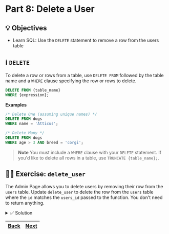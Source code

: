# Part 8: Delete a User

## 💡 Objectives

- Learn SQL: Use the `DELETE` statement to remove a row from the users table

## ℹ️ `DELETE`

To delete a row or rows from a table, use `DELETE FROM` followed by the table name and a `WHERE` clause specifying the row or rows to delete.

```SQL
DELETE FROM {table_name}
WHERE {expression};
```

**Examples**

```SQL
/* Delete One (assuming unique names) */
DELETE FROM dogs
WHERE name = 'Atticus';

/* Delete Many */
DELETE FROM dogs
WHERE age > 3 AND breed = 'corgi';
```

> **Note**
> You must include a `WHERE` clause with your `DELETE` statement. If you'd like to delete all rows in a table, use `TRUNCATE {table_name};`.

## 🧑‍💻 Exercise: `delete_user`

The Admin Page allows you to delete users by removing their row from the `users` table. Update `delete_user` to delete the row from the `users` table where the `id` matches the `users_id` passed to the function. You don't need to return anything.

<details> 
<br>
<summary>✅ Solution</summary>

```python
def delete_user(user_id: str, db: Connection):
    db.execute("DELETE FROM users WHERE id=%s", (user_id,))
    return
```

</details>

| [Back](part-7.md) | [Next](part-9.md) |
| ----------------- | ----------------- |
